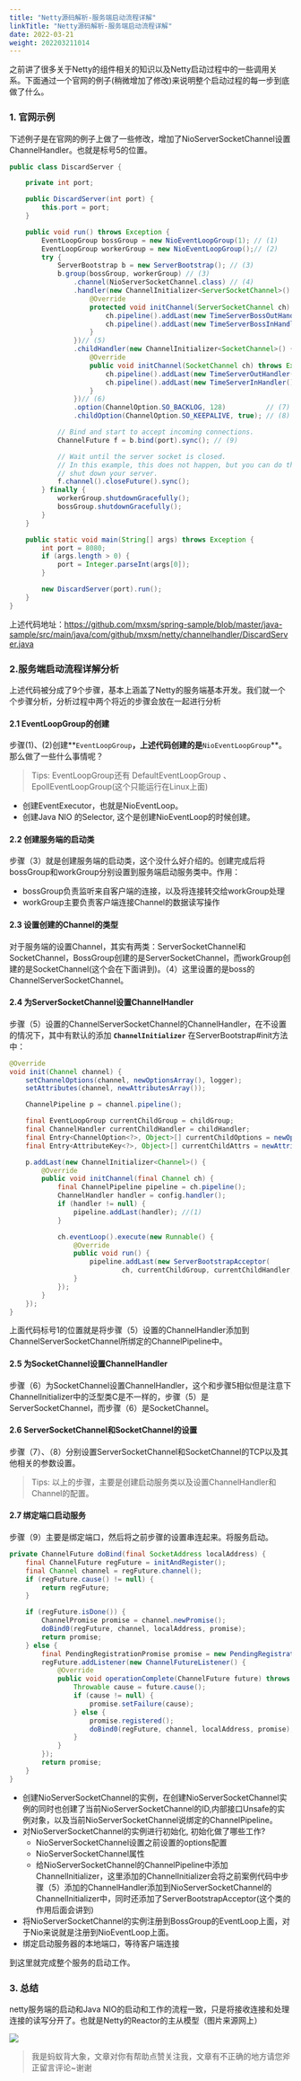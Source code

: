 ```yaml
---
title: "Netty源码解析-服务端启动流程详解"
linkTitle: "Netty源码解析-服务端启动流程详解"
date: 2022-03-21
weight: 202203211014
---
```


之前讲了很多关于Netty的组件相关的知识以及Netty启动过程中的一些调用关系。下面通过一个官网的例子(稍微增加了修改)来说明整个启动过程的每一步到底做了什么。

### 1. 官网示例

下述例子是在官网的例子上做了一些修改，增加了NioServerSocketChannel设置ChannelHandler。也就是标号5的位置。

```java
public class DiscardServer {

    private int port;

    public DiscardServer(int port) {
        this.port = port;
    }

    public void run() throws Exception {
        EventLoopGroup bossGroup = new NioEventLoopGroup(1); // (1)
        EventLoopGroup workerGroup = new NioEventLoopGroup();// (2)
        try {
            ServerBootstrap b = new ServerBootstrap(); // (3)
            b.group(bossGroup, workerGroup) // (3)
                .channel(NioServerSocketChannel.class) // (4)
                .handler(new ChannelInitializer<ServerSocketChannel>() {
                    @Override
                    protected void initChannel(ServerSocketChannel ch) {
                        ch.pipeline().addLast(new TimeServerBossOutHandler());
                        ch.pipeline().addLast(new TimeServerBossInHandler());
                    }
                })// (5)
                .childHandler(new ChannelInitializer<SocketChannel>() {
                    @Override
                    public void initChannel(SocketChannel ch) throws Exception {
                        ch.pipeline().addLast(new TimeServerOutHandler());
                        ch.pipeline().addLast(new TimeServerInHandler());
                    }
                })// (6)
                .option(ChannelOption.SO_BACKLOG, 128)          // (7)
                .childOption(ChannelOption.SO_KEEPALIVE, true); // (8)

            // Bind and start to accept incoming connections.
            ChannelFuture f = b.bind(port).sync(); // (9)

            // Wait until the server socket is closed.
            // In this example, this does not happen, but you can do that to gracefully
            // shut down your server.
            f.channel().closeFuture().sync();
        } finally {
            workerGroup.shutdownGracefully();
            bossGroup.shutdownGracefully();
        }
    }

    public static void main(String[] args) throws Exception {
        int port = 8080;
        if (args.length > 0) {
            port = Integer.parseInt(args[0]);
        }

        new DiscardServer(port).run();
    }
}
```

上述代码地址：https://github.com/mxsm/spring-sample/blob/master/java-sample/src/main/java/com/github/mxsm/netty/channelhandler/DiscardServer.java

### 2.服务端启动流程详解分析

上述代码被分成了9个步骤，基本上涵盖了Netty的服务端基本开发。我们就一个个步骤分析，分析过程中两个将近的步骤会放在一起进行分析

#### 2.1 EventLoopGroup的创建

步骤(1)、(2)创建**`EventLoopGroup`**，上述代码创建的是**`NioEventLoopGroup`**。那么做了一些什么事情呢？

> Tips: EventLoopGroup还有 DefaultEventLoopGroup 、EpollEventLoopGroup(这个只能运行在Linux上面)

- 创建EventExecutor，也就是NioEventLoop。
- 创建Java NIO 的Selector, 这个是创建NioEventLoop的时候创建。

#### 2.2 创建服务端的启动类

步骤（3）就是创建服务端的启动类，这个没什么好介绍的。创建完成后将bossGroup和workGroup分别设置到服务端启动服务类中。作用：

- bossGroup负责监听来自客户端的连接，以及将连接转交给workGroup处理
- workGroup主要负责客户端连接Channel的数据读写操作

#### 2.3 设置创建的Channel的类型

对于服务端的设置Channel，其实有两类：ServerSocketChannel和SocketChannel，BossGroup创建的是ServerSocketChannel，而workGroup创建的是SocketChannel(这个会在下面讲到)。（4）这里设置的是boss的ChannelServerSocketChannel。

#### 2.4 为ServerSocketChannel设置ChannelHandler

步骤（5）设置的ChannelServerSocketChannel的ChannelHandler，在不设置的情况下，其中有默认的添加 **`ChannelInitializer`** 在ServerBootstrap#init方法中：

```java
@Override
void init(Channel channel) {
    setChannelOptions(channel, newOptionsArray(), logger);
    setAttributes(channel, newAttributesArray());

    ChannelPipeline p = channel.pipeline();

    final EventLoopGroup currentChildGroup = childGroup;
    final ChannelHandler currentChildHandler = childHandler;
    final Entry<ChannelOption<?>, Object>[] currentChildOptions = newOptionsArray(childOptions);
    final Entry<AttributeKey<?>, Object>[] currentChildAttrs = newAttributesArray(childAttrs);

    p.addLast(new ChannelInitializer<Channel>() {
        @Override
        public void initChannel(final Channel ch) {
            final ChannelPipeline pipeline = ch.pipeline();
            ChannelHandler handler = config.handler();
            if (handler != null) {
                pipeline.addLast(handler); //(1)
            }

            ch.eventLoop().execute(new Runnable() {
                @Override
                public void run() {
                    pipeline.addLast(new ServerBootstrapAcceptor(
                            ch, currentChildGroup, currentChildHandler, currentChildOptions, currentChildAttrs));
                }
            });
        }
    });
}
```

上面代码标号1的位置就是将步骤（5）设置的ChannelHandler添加到ChannelServerSocketChannel所绑定的ChannelPipeline中。

#### 2.5 为SocketChannel设置ChannelHandler

步骤（6）为SocketChannel设置ChannelHandler，这个和步骤5相似但是注意下ChannelInitializer中的泛型类C是不一样的，步骤（5）是ServerSocketChannel，而步骤（6）是SocketChannel。

#### 2.6 ServerSocketChannel和SocketChannel的设置

步骤（7）、（8）分别设置ServerSocketChannel和SocketChannel的TCP以及其他相关的参数设置。

> Tips: 以上的步骤，主要是创建启动服务类以及设置ChannelHandler和Channel的配置。

#### 2.7 绑定端口启动服务

步骤（9）主要是绑定端口，然后将之前步骤的设置串连起来。将服务启动。

```java
private ChannelFuture doBind(final SocketAddress localAddress) {
    final ChannelFuture regFuture = initAndRegister();
    final Channel channel = regFuture.channel();
    if (regFuture.cause() != null) {
        return regFuture;
    }

    if (regFuture.isDone()) {
        ChannelPromise promise = channel.newPromise();
        doBind0(regFuture, channel, localAddress, promise);
        return promise;
    } else {
        final PendingRegistrationPromise promise = new PendingRegistrationPromise(channel);
        regFuture.addListener(new ChannelFutureListener() {
            @Override
            public void operationComplete(ChannelFuture future) throws Exception {
                Throwable cause = future.cause();
                if (cause != null) {
                    promise.setFailure(cause);
                } else {
                    promise.registered();
                    doBind0(regFuture, channel, localAddress, promise);
                }
            }
        });
        return promise;
    }
}
```

- 创建NioServerSocketChannel的实例，在创建NioServerSocketChannel实例的同时也创建了当前NioServerSocketChannel的ID,内部接口Unsafe的实例对象，以及当前NioServerSocketChannel说绑定的ChannelPipeline。
- 对NioServerSocketChannel的实例进行初始化, 初始化做了哪些工作?
  - NioServerSocketChannel设置之前设置的options配置
  - NioServerSocketChannel属性
  - 给NioServerSocketChannel的ChannelPipeline中添加ChannelInitializer，这里添加的ChannelInitializer会将之前案例代码中步骤（5）添加的ChannelHandler添加到NioServerSocketChannel的ChannelInitializer中，同时还添加了ServerBootstrapAcceptor(这个类的作用后面会讲到)
- 将NioServerSocketChannel的实例注册到BossGroup的EventLoop上面，对于Nio来说就是注册到NioEventLoop上面。
- 绑定启动服务器的本地端口，等待客户端连接

到这里就完成整个服务的启动工作。

### 3. 总结

netty服务端的启动和Java NIO的启动和工作的流程一致，只是将接收连接和处理连接的读写分开了。也就是Netty的Reactor的主从模型（图片来源网上）

![](https://github.com/mxsm/document/blob/master/image/netty/NettyServer%E5%A4%84%E7%90%86%E8%BF%9E%E6%8E%A5%E7%9A%84%E7%A4%BA%E6%84%8F%E5%9B%BE.png?raw=true)

> 我是蚂蚁背大象，文章对你有帮助点赞关注我，文章有不正确的地方请您斧正留言评论~谢谢